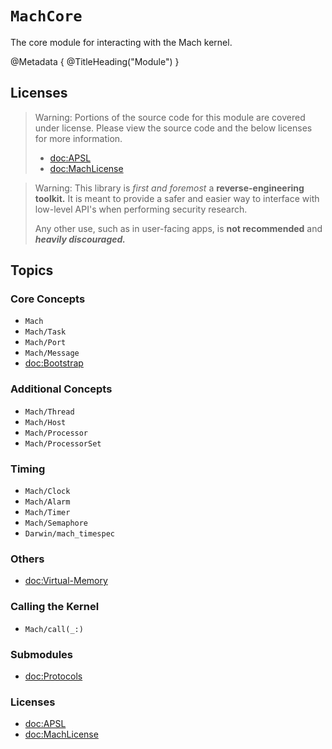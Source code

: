 # ``MachCore``

The core module for interacting with the Mach kernel.

@Metadata {
    @TitleHeading("Module")
}

## Licenses

> Warning: Portions of the source code for this module are covered under license. Please view the source code and the below licenses for more information.
>
> - <doc:APSL>
> - <doc:MachLicense>

> Warning: This library is _first and foremost_ a **reverse-engineering toolkit.** It is meant to provide a safer and easier way to interface with low-level API's when performing security research.
>
> Any other use, such as in user-facing apps, is **not recommended** and _**heavily discouraged.**_

## Topics

### Core Concepts

- ``Mach``
- ``Mach/Task``
- ``Mach/Port``
- ``Mach/Message``
- <doc:Bootstrap>


### Additional Concepts
- ``Mach/Thread``
- ``Mach/Host``
- ``Mach/Processor``
- ``Mach/ProcessorSet``

### Timing

- ``Mach/Clock``
- ``Mach/Alarm``
- ``Mach/Timer``
- ``Mach/Semaphore``
- ``Darwin/mach_timespec``

### Others

- <doc:Virtual-Memory>

### Calling the Kernel

- ``Mach/call(_:)``


### Submodules

- <doc:Protocols>

### Licenses

- <doc:APSL>
- <doc:MachLicense>